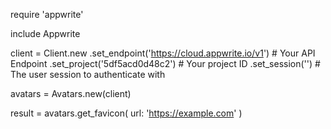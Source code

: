 require 'appwrite'

include Appwrite

client = Client.new
    .set_endpoint('https://cloud.appwrite.io/v1') # Your API Endpoint
    .set_project('5df5acd0d48c2') # Your project ID
    .set_session('') # The user session to authenticate with

avatars = Avatars.new(client)

result = avatars.get_favicon(
    url: 'https://example.com'
)

